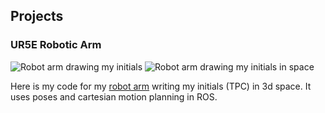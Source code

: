 ## Projects

### UR5E Robotic Arm

![Robot arm drawing my initials](https://github.com/Quasician/porfolioSite/blob/gh-pages/midterm.gif)
<img src="{{site.baseurl | prepend: site.url}}./blob/gh-pages/midterm.gif" alt="Robot arm drawing my initials in space" />

Here is my code for my [robot arm](https://gitlab.oit.duke.edu/tpc14/tpc14_rosintro/-/blob/main/ur5e_robot/scripts/planning.py) writing my initials (TPC) in 3d space.
It uses poses and cartesian motion planning in ROS.

<!-- 
Whenever you commit to this repository, GitHub Pages will run [Jekyll](https://jekyllrb.com/) to rebuild the pages in your site, from the content in your Markdown files.

### Markdown

Markdown is a lightweight and easy-to-use syntax for styling your writing. It includes conventions for

```markdown
Syntax highlighted code block

# Header 1
## Header 2
### Header 3

- Bulleted
- List

1. Numbered
2. List

**Bold** and _Italic_ and `Code` text

[Link](url) and ![Image](src)
```

For more details see [GitHub Flavored Markdown](https://guides.github.com/features/mastering-markdown/).

### Jekyll Themes

Your Pages site will use the layout and styles from the Jekyll theme you have selected in your [repository settings](https://github.com/Quasician/porfolioSite/settings/pages). The name of this theme is saved in the Jekyll `_config.yml` configuration file.

### Support or Contact

Having trouble with Pages? Check out our [documentation](https://docs.github.com/categories/github-pages-basics/) or [contact support](https://support.github.com/contact) and we’ll help you sort it out. -->
